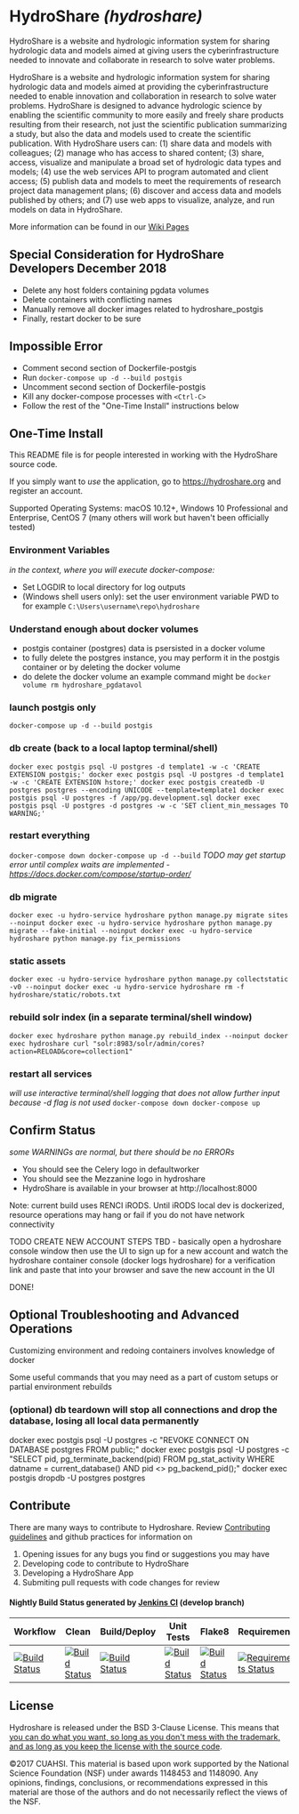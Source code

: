 # HydroShare _(hydroshare)_

HydroShare is a website and hydrologic information system for sharing hydrologic data and models aimed at giving users the cyberinfrastructure needed to innovate and collaborate in research to solve water problems.


HydroShare is a website and hydrologic information system for sharing hydrologic data and models aimed at providing the cyberinfrastructure needed to enable innovation and collaboration in research to solve water problems. HydroShare is designed to advance hydrologic science by enabling the scientific community to more easily and freely share products resulting from their research, not just the scientific publication summarizing a study, but also the data and models used to create the scientific publication. With HydroShare users can: (1) share data and models with colleagues; (2) manage who has access to shared content; (3) share, access, visualize and manipulate a broad set of hydrologic data types and models; (4) use the web services API to program automated and client access; (5) publish data and models to meet the requirements of research project data management plans; (6) discover and access data and models published by others; and (7) use web apps to visualize, analyze, and run models on data in HydroShare.

More information can be found in our [Wiki Pages](https://github.com/hydroshare/hydroshare/wiki)

## Special Consideration for HydroShare Developers December 2018
- Delete any host folders containing pgdata volumes
- Delete containers with conflicting names
- Manually remove all docker images related to hydroshare_postgis
- Finally, restart docker to be sure

## Impossible Error
- Comment second section of Dockerfile-postgis
- Run `docker-compose up -d --build postgis`
- Uncomment second section of Dockerfile-postgis
- Kill any docker-compose processes with `<Ctrl-C>`
- Follow the rest of the "One-Time Install" instructions below

## One-Time Install

This README file is for people interested in working with the HydroShare source code.

If you simply want to _use_ the application, go to https://hydroshare.org and register an account.

Supported Operating Systems: macOS 10.12+, Windows 10 Professional and Enterprise, CentOS 7 (many others will work but haven't been officially tested)

### Environment Variables
_in the context, where you will execute docker-compose:_

- Set LOGDIR to local directory for log outputs
- (Windows shell users only): set the user environment variable PWD to <directory where hydroshare repo was cloned to> for example `C:\Users\username\repo\hydroshare`

### Understand enough about docker volumes
- postgis container (postgres) data is psersisted in a docker volume
- to fully delete the postgres instance, you may perform it in the postgis container or by deleting the docker volume
- do delete the docker volume an example command might be `docker volume rm hydroshare_pgdatavol`

### launch postgis only
`
docker-compose up -d --build postgis
`


### db create (back to a local laptop terminal/shell)
`
docker exec postgis psql -U postgres -d template1 -w -c 'CREATE EXTENSION postgis;'
docker exec postgis psql -U postgres -d template1 -w -c 'CREATE EXTENSION hstore;'
docker exec postgis createdb -U postgres postgres --encoding UNICODE --template=template1
docker exec postgis psql -U postgres -f /app/pg.development.sql
docker exec postgis psql -U postgres -d postgres -w -c 'SET client_min_messages TO WARNING;'
`

### restart everything
`
docker-compose down
docker-compose up -d --build
`
_TODO may get startup error until complex waits are implemented - https://docs.docker.com/compose/startup-order/_

### db migrate
`
docker exec -u hydro-service hydroshare python manage.py migrate sites --noinput
docker exec -u hydro-service hydroshare python manage.py migrate --fake-initial --noinput
docker exec -u hydro-service hydroshare python manage.py fix_permissions
`

### static assets
`
docker exec -u hydro-service hydroshare python manage.py collectstatic -v0 --noinput
docker exec -u hydro-service hydroshare rm -f hydroshare/static/robots.txt
`


### rebuild solr index (in a separate terminal/shell window)
`
docker exec hydroshare python manage.py rebuild_index --noinput
docker exec hydroshare curl "solr:8983/solr/admin/cores?action=RELOAD&core=collection1"
`

### restart all services
_will use interactive terminal/shell logging that does not allow further input because -d flag is not used_
`
docker-compose down
docker-compose up
`

## Confirm Status
_some WARNINGs are normal, but there should be no ERRORs_
- You should see the Celery logo in defaultworker
- You should see the Mezzanine logo in hydroshare
- HydroShare is available in your browser at http://localhost:8000

Note: current build uses RENCI iRODS. Until iRODS local dev is dockerized, resource operations may hang or fail if you do not have network connectivity

TODO CREATE NEW ACCOUNT STEPS TBD - basically open a hydroshare console window then use the UI to sign up for a new account and watch the hydroshare container console (docker logs hydroshare) for a verification link and paste that into your browser and save the new account in the UI

DONE!

## Optional Troubleshooting and Advanced Operations
Customizing environment and redoing containers involves knowledge of docker

Some useful commands that you may need as a part of custom setups or partial environment rebuilds

### (optional) db teardown will stop all connections and drop the database, losing all local data permanently
docker exec postgis psql -U postgres -c "REVOKE CONNECT ON DATABASE postgres FROM public;"
docker exec postgis psql -U postgres -c "SELECT pid, pg_terminate_backend(pid) FROM pg_stat_activity WHERE datname = current_database() AND pid <> pg_backend_pid();"
docker exec postgis dropdb -U postgres postgres

## Contribute

There are many ways to contribute to Hydroshare. Review [Contributing guidelines](https://github.com/hydroshare/hydroshare/blob/develop/docs/contributing.rst) and github practices for information on
1. Opening issues for any bugs you find or suggestions you may have
2. Developing code to contribute to HydroShare 
3. Developing a HydroShare App
4. Submiting pull requests with code changes for review

#### Nightly Build Status generated by [Jenkins CI](http://ci.hydroshare.org:8080) (develop branch)

| Workflow | Clean | Build/Deploy | Unit Tests | Flake8 | Requirements |
| -------- | ----- | ------------ | ---------- | -------| ------------ |
| [![Build Status](http://ci.hydroshare.org:8080/job/nightly-build-workflow/badge/icon?style=plastic)](http://ci.hydroshare.org:8080/job/nightly-build-workflow/) | [![Build Status](http://ci.hydroshare.org:8080/job/nightly-build-clean/badge/icon?style=plastic)](http://ci.hydroshare.org:8080/job/nightly-build-clean/) | [![Build Status](http://ci.hydroshare.org:8080/job/nightly-build-deploy/badge/icon?style=plastic)](http://ci.hydroshare.org:8080/job/nightly-build-deploy/) | [![Build Status](http://ci.hydroshare.org:8080/job/nightly-build-test/badge/icon?style=plastic)](http://ci.hydroshare.org:8080/job/nightly-build-test/) | [![Build Status](http://ci.hydroshare.org:8080/job/nightly-build-flake8/badge/icon?style=plastic)](http://ci.hydroshare.org:8080/job/nightly-build-flake8/) | [![Requirements Status](https://requires.io/github/hydroshare/hs_docker_base/requirements.svg?branch=develop)](https://requires.io/github/hydroshare/hs_docker_base/requirements/?branch=master) |

## License 

Hydroshare is released under the BSD 3-Clause License. This means that [you can do what you want, so long as you don't mess with the trademark, and as long as you keep the license with the source code](https://tldrlegal.com/license/bsd-3-clause-license-(revised)).

©2017 CUAHSI. This material is based upon work supported by the National Science Foundation (NSF) under awards 1148453 and 1148090. Any opinions, findings, conclusions, or recommendations expressed in this material are those of the authors and do not necessarily reflect the views of the NSF.
